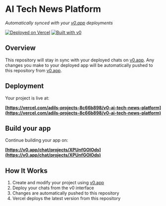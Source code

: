# AI Tech News Platform

*Automatically synced with your [v0.app](https://v0.app) deployments*

[![Deployed on Vercel](https://img.shields.io/badge/Deployed%20on-Vercel-black?style=for-the-badge&logo=vercel)](https://vercel.com/adils-projects-8c66b898/v0-ai-tech-news-platform)
[![Built with v0](https://img.shields.io/badge/Built%20with-v0.app-black?style=for-the-badge)](https://v0.app/chat/projects/XPUnfGOIOds)

## Overview

This repository will stay in sync with your deployed chats on [v0.app](https://v0.app).
Any changes you make to your deployed app will be automatically pushed to this repository from [v0.app](https://v0.app).

## Deployment

Your project is live at:

**[https://vercel.com/adils-projects-8c66b898/v0-ai-tech-news-platform](https://vercel.com/adils-projects-8c66b898/v0-ai-tech-news-platform)**

## Build your app

Continue building your app on:

**[https://v0.app/chat/projects/XPUnfGOIOds](https://v0.app/chat/projects/XPUnfGOIOds)**

## How It Works

1. Create and modify your project using [v0.app](https://v0.app)
2. Deploy your chats from the v0 interface
3. Changes are automatically pushed to this repository
4. Vercel deploys the latest version from this repository